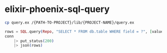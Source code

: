 # elixir-phoenix-sql-query
```sh
cp query.ex /{PATH-TO-PROJECT}/lib/{PROJECT-NAME}/query.ex
```
```elixir
rows = SQL.query(Repo, "SELECT * FROM db.table WHERE field = ?", [value])
conn
	|> put_status(200)
	|> json(rows)
```

